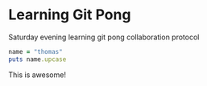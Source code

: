 # Learning Git Pong

Saturday evening learning git pong collaboration protocol

```ruby
name = "thomas"
puts name.upcase
```


This is awesome!